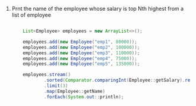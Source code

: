 1. Prnt the name of the employee whose salary is top Nth highest from a list of employee
   ```java

       List<Employee> employees = new ArrayList<>();

       employees.add(new Employee("emp1", 80000));
       employees.add(new Employee("emp2", 100000));
       employees.add(new Employee("emp3", 110000));
       employees.add(new Employee("emp4", 75000));
       employees.add(new Employee("emp5", 135000));

       employees.stream()
               .sorted(Comparator.comparingInt(Employee::getSalary).reversed())
               .limit(3)
               .map(Employee::getName)
               .forEach(System.out::println);
   ```
